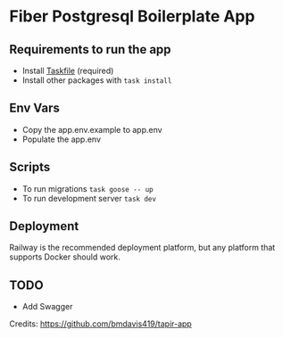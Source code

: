 # Fiber Postgresql Boilerplate App

## Requirements to run the app

- Install [Taskfile](https://taskfile.dev/installation) (required)
- Install other packages with `task install`

## Env Vars

- Copy the app.env.example to app.env
- Populate the app.env

## Scripts

- To run migrations `task goose -- up`
- To run development server `task dev`

## Deployment

Railway is the recommended deployment platform, but any platform that supports Docker should work.

## TODO

- Add Swagger

Credits: <https://github.com/bmdavis419/tapir-app>
